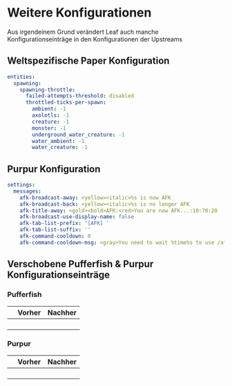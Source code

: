 # Weitere Konfigurationen

Aus irgendeinem Grund verändert Leaf auch manche Konfigurationseinträge in den Konfigurationen der Upstreams

## Weltspezifische Paper Konfiguration

```yaml title="paper-world-defaults.yml"
entities:
  spawning:
    spawning-throttle:
      failed-attempts-threshold: disabled
      throttled-ticks-per-spawn:
        ambient: -1
        axolotls: -1
        creature: -1
        monster: -1
        underground_water_creature: -1
        water_ambient: -1
        water_creature: -1
```

## Purpur Konfiguration
```yaml title="purpur.yml"
settings:
  messages:
    afk-broadcast-away: <yellow><italic>%s is now AFK
    afk-broadcast-back: <yellow><italic>%s is no longer AFK
    afk-title-away: <gold><bold>AFK:<red>You are now AFK...:10:70:20
    afk-broadcast-use-display-name: false
    afk-tab-list-prefix: '[AFK] '
    afk-tab-list-suffix: ''
    afk-command-cooldown: 0
    afk-command-cooldown-msg: <gray>You need to wait %time%s to use /afk.
```

## Verschobene Pufferfish & Purpur Konfigurationseinträge

### Pufferfish
|     | Vorher | Nachher |
|-----|--------|---------|
|     |        |         |
|     |        |         |
|     |        |         |
|     |        |         |

### Purpur
|     | Vorher | Nachher |
|-----|--------|---------|
|     |        |         |
|     |        |         |
|     |        |         |
|     |        |         |
